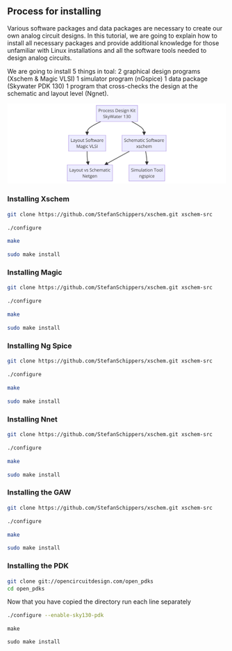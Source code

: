 

## Process for installing
Various software packages and data packages are necessary to create our own analog circuit designs. 
In this tutorial, we are going to explain how to install all necessary packages and provide additional 
knowledge for those unfamiliar with Linux installations and all the software tools needed to design 
analog circuits.

We are going to install 5 things in toal:
2 graphical design programs (Xschem & Magic VLSI)
1 simulator program (nGspice)
1 data package (Skywater PDK 130) 
1 program that cross-checks the design at the schematic and layout level (Ngnet).

![Image Description](../Figures_Analog_Tutorial/diagram.png)


### Installing Xschem

```bash
git clone https://github.com/StefanSchippers/xschem.git xschem-src
```
```bash
./configure
```
```bash
make
```
```bash
sudo make install
```
### Installing Magic
```bash
git clone https://github.com/StefanSchippers/xschem.git xschem-src
```
```bash
./configure
```
```bash
make
```
```bash
sudo make install
```

### Installing Ng Spice
```bash
git clone https://github.com/StefanSchippers/xschem.git xschem-src
```
```bash
./configure
```
```bash
make
```
```bash
sudo make install
```

### Installing Nnet
```bash
git clone https://github.com/StefanSchippers/xschem.git xschem-src
```
```bash
./configure
```
```bash
make
```
```bash
sudo make install
```


### Installing the GAW
```bash
git clone https://github.com/StefanSchippers/xschem.git xschem-src
```
```bash
./configure
```
```bash
make
```
```bash
sudo make install
```

### Installing the PDK
```bash
git clone git://opencircuitdesign.com/open_pdks
cd open_pdks
```
Now that you have copied the directory run each line separately
```bash
./configure --enable-sky130-pdk
```
```
make
```
```
sudo make install
```

